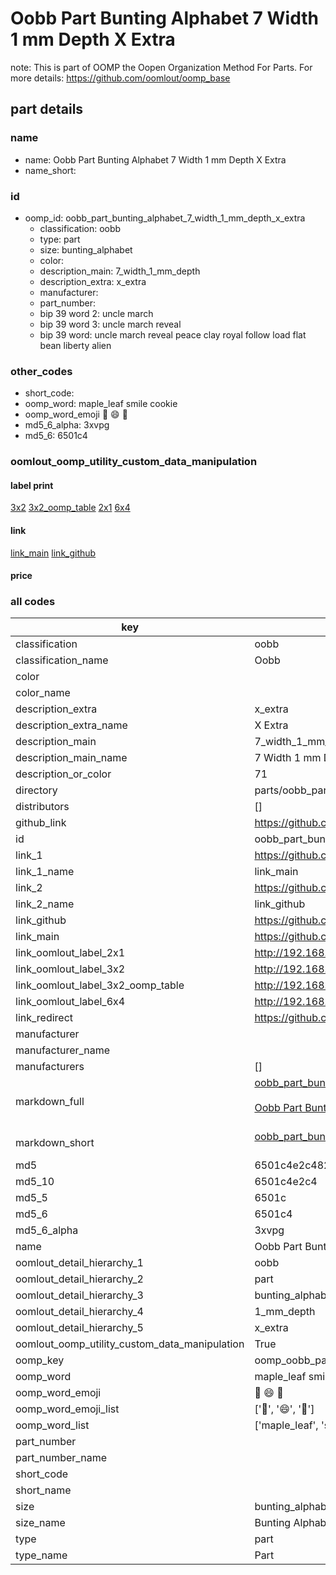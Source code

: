 # Oobb Part Bunting Alphabet 7 Width 1 mm Depth X Extra  

note: This is part of OOMP the Oopen Organization Method For Parts. For more details: https://github.com/oomlout/oomp_base

##  part details
  







### name
* name: Oobb Part Bunting Alphabet 7 Width 1 mm Depth X Extra
* name_short: 
### id
* oomp_id: oobb_part_bunting_alphabet_7_width_1_mm_depth_x_extra
  * classification: oobb
  * type: part
  * size: bunting_alphabet
  * color: 
  * description_main: 7_width_1_mm_depth
  * description_extra: x_extra
  * manufacturer: 
  * part_number: 
  * bip 39 word 2: uncle march
  * bip 39 word 3: uncle march reveal
  * bip 39 word: uncle march reveal peace clay royal follow load flat bean liberty alien

### other_codes
* short_code: 
* oomp_word: maple_leaf smile cookie
* oomp_word_emoji :maple_leaf: :smile: :cookie:
* md5_6_alpha: 3xvpg
* md5_6: 6501c4






### oomlout_oomp_utility_custom_data_manipulation
#### label print
[3x2](http://192.168.1.245:1112/?label=oomp%203xvpg)
[3x2_oomp_table](http://192.168.1.108:1112/?label=oomp%203xvpg)
[2x1](http://192.168.1.242:1112/?label=oomp%203xvpg)
[6x4](http://192.168.1.55:1112/?label=oomp%203xvpg)    

#### link

[link_main](https://github.com/oomlout/oomlout_oomp_version_1_messy/tree/main/parts/oobb_part_bunting_alphabet_7_width_1_mm_depth_x_extra) [link_github](https://github.com/oomlout/oomlout_oomp_version_1_messy/tree/main/parts/oobb_part_bunting_alphabet_7_width_1_mm_depth_x_extra)                             

#### price







### all codes 
| key | value |  
| --- | --- |  
| classification | oobb |  
| classification_name | Oobb |  
| color |  |  
| color_name |  |  
| description_extra | x_extra |  
| description_extra_name | X Extra |  
| description_main | 7_width_1_mm_depth |  
| description_main_name | 7 Width 1 mm Depth |  
| description_or_color | 71 |  
| directory | parts/oobb_part_bunting_alphabet_7_width_1_mm_depth_x_extra |  
| distributors | [] |  
| github_link | https://github.com/oomlout/oomlout_oomp_part_src/tree/main/parts/oobb_part_bunting_alphabet_7_width_1_mm_depth_x_extra |  
| id | oobb_part_bunting_alphabet_7_width_1_mm_depth_x_extra |  
| link_1 | https://github.com/oomlout/oomlout_oomp_version_1_messy/tree/main/parts/oobb_part_bunting_alphabet_7_width_1_mm_depth_x_extra |  
| link_1_name | link_main |  
| link_2 | https://github.com/oomlout/oomlout_oomp_version_1_messy/tree/main/parts/oobb_part_bunting_alphabet_7_width_1_mm_depth_x_extra |  
| link_2_name | link_github |  
| link_github | https://github.com/oomlout/oomlout_oomp_version_1_messy/tree/main/parts/oobb_part_bunting_alphabet_7_width_1_mm_depth_x_extra |  
| link_main | https://github.com/oomlout/oomlout_oomp_version_1_messy/tree/main/parts/oobb_part_bunting_alphabet_7_width_1_mm_depth_x_extra |  
| link_oomlout_label_2x1 | http://192.168.1.242:1112/?label=oomp%203xvpg |  
| link_oomlout_label_3x2 | http://192.168.1.245:1112/?label=oomp%203xvpg |  
| link_oomlout_label_3x2_oomp_table | http://192.168.1.108:1112/?label=oomp%203xvpg |  
| link_oomlout_label_6x4 | http://192.168.1.55:1112/?label=oomp%203xvpg |  
| link_redirect | https://github.com/oomlout/oomlout_oomp_version_1_messy/tree/main/parts/oobb_part_bunting_alphabet_7_width_1_mm_depth_x_extra |  
| manufacturer |  |  
| manufacturer_name |  |  
| manufacturers | [] |  
| markdown_full | [oobb_part_bunting_alphabet_7_width_1_mm_depth_x_extra](none)<br>[](none)<br>[Oobb Part Bunting Alphabet 7 Width 1 Mm Depth X Extra](none)<br><br> |  
| markdown_short | [oobb_part_bunting_alphabet_7_width_1_mm_depth_x_extra](none)<br><br> |  
| md5 | 6501c4e2c482eb56f2951a1d70e1f764 |  
| md5_10 | 6501c4e2c4 |  
| md5_5 | 6501c |  
| md5_6 | 6501c4 |  
| md5_6_alpha | 3xvpg |  
| name | Oobb Part Bunting Alphabet 7 Width 1 mm Depth X Extra |  
| oomlout_detail_hierarchy_1 | oobb |  
| oomlout_detail_hierarchy_2 | part |  
| oomlout_detail_hierarchy_3 | bunting_alphabet |  
| oomlout_detail_hierarchy_4 | 1_mm_depth |  
| oomlout_detail_hierarchy_5 | x_extra |  
| oomlout_oomp_utility_custom_data_manipulation | True |  
| oomp_key | oomp_oobb_part_bunting_alphabet_7_width_1_mm_depth_x_extra |  
| oomp_word | maple_leaf smile cookie |  
| oomp_word_emoji | :maple_leaf: :smile: :cookie: |  
| oomp_word_emoji_list | [':maple_leaf:', ':smile:', ':cookie:'] |  
| oomp_word_list | ['maple_leaf', 'smile', 'cookie'] |  
| part_number |  |  
| part_number_name |  |  
| short_code |  |  
| short_name |  |  
| size | bunting_alphabet |  
| size_name | Bunting Alphabet |  
| type | part |  
| type_name | Part |  
